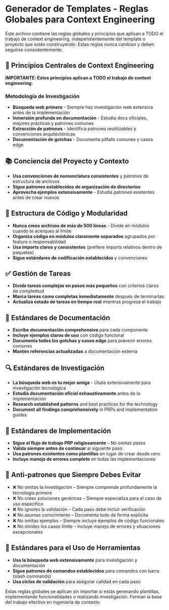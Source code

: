 # Generador de Templates - Reglas Globales para Context Engineering

Este archivo contiene las reglas globales y principios que aplican a TODO el trabajo de context engineering, independientemente del template o proyecto que estés construyendo. Estas reglas nunca cambian y deben seguirse consistentemente.

## 🔄 Principios Centrales de Context Engineering

**IMPORTANTE: Estos principios aplican a TODO el trabajo de context engineering:**

### Metodología de Investigación

- **Búsqueda web primero** - Siempre haz investigación web extensiva antes de la implementación
- **Inmersión profunda en documentación** - Estudia docs oficiales, mejores prácticas y patrones comunes
- **Extracción de patrones** - Identifica patrones reutilizables y convenciones arquitectónicas
- **Documentación de gotchas** - Documenta pitfalls comunes y casos edge

## 📚 Conciencia del Proyecto y Contexto

- **Usa convenciones de nomenclatura consistentes** y patrones de estructura de archivos
- **Sigue patrones establecidos de organización de directorios**
- **Aprovecha ejemplos extensivamente** - Estudia patrones existentes antes de crear nuevos

## 🧱 Estructura de Código y Modularidad

- **Nunca crees archivos de más de 500 líneas** - Divide en módulos cuando te acerques al límite
- **Organiza código en módulos claramente separados** agrupados por feature o responsabilidad
- **Usa imports claros y consistentes** (prefiere imports relativos dentro de paquetes)
- **Sigue estándares de codificación establecidos** y convenciones

## ✅ Gestión de Tareas

- **Divide tareas complejas en pasos más pequeños** con criterios claros de completitud
- **Marca tareas como completas inmediatamente** después de terminarlas
- **Actualiza estado de tareas en tiempo real** mientras progresa el trabajo

## 📎 Estándares de Documentación

- **Escribe documentación comprehensiva** para cada componente
- **Incluye ejemplos claros de uso** con código funcional
- **Documenta todos los gotchas y casos edge** para prevenir errores comunes
- **Mantén referencias actualizadas** a documentación externa

## 🔍 Estándares de Investigación

- **La búsqueda web es tu mejor amiga** - Úsala extensivamente para investigación tecnológica
- **Estudia documentación oficial exhaustivamente** antes de la implementación
- **Research established patterns** and best practices for the technology
- **Document all findings comprehensively** in PRPs and implementation guides

## 🎯 Estándares de Implementación

- **Sigue el flujo de trabajo PRP religiosamente** – No omitas pasos
- **Valida siempre antes de continuar** al siguiente paso
- **Usa patrones existentes como plantillas** en lugar de crear desde cero
- **Incluye manejo de errores completo** en todas las implementaciones

## 🚫 Anti-patrones que Siempre Debes Evitar

- ❌ No omitas la investigación – Siempre comprende profundamente la tecnología primero
- ❌ No crees soluciones genéricas – Siempre especializa para el caso de uso específico
- ❌ No ignores la validación – Cada paso debe incluir verificación
- ❌ No asumas conocimiento – Documenta todo de forma explícita
- ❌ No omitas ejemplos – Siempre incluye ejemplos de código funcionales
- ❌ No olvides los casos límite – Incluye manejo de errores y situaciones excepcionales

## 🔧 Estándares para el Uso de Herramientas

- **Usa la búsqueda web extensivamente** para investigación y documentación
- **Sigue patrones de comandos establecidos** para comandos con barra (slash commands)
- **Usa ciclos de validación** para asegurar calidad en cada paso

Estas reglas globales se aplican sin importar si estás generando plantillas, implementando funcionalidades o realizando investigación. Forman la base del trabajo efectivo en ingeniería de contexto.
